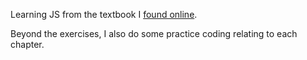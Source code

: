 Learning JS from the textbook I [found online](http://eloquentjavascript.net/).

Beyond the exercises, I also do some practice coding relating to each chapter.

